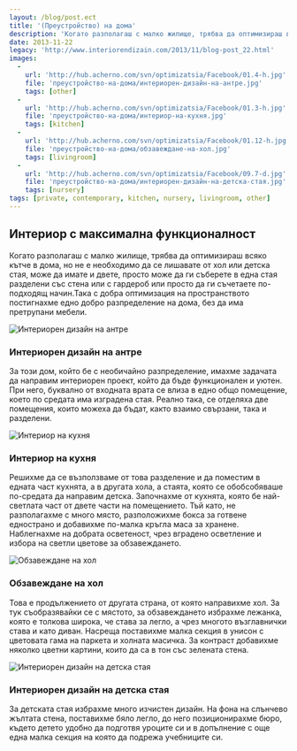 ```yaml
---
layout: /blog/post.ect
title: '(Преустройство) на дома'
description: 'Когато разполагаш с малко жилище, трябва да оптимизираш всяко кътче в дома, но не е необходимо да се лишавате от хол или детска стая, може да имате и двете. За този дом, който бе с необичайно разпределение, имахме задачата да направим интериорен проект, който да бъде функционален и уютен.'
date: 2013-11-22
legacy: 'http://www.interiorendizain.com/2013/11/blog-post_22.html'
images:
  -
    url: 'http://hub.acherno.com/svn/optimizatsia/Facebook/01.4-h.jpg'
    file: 'преустройство-на-дома/интериорен-дизайн-на-антре.jpg'
    tags: [other]
  -
    url: 'http://hub.acherno.com/svn/optimizatsia/Facebook/01.3-h.jpg'
    file: 'преустройство-на-дома/интериор-на-кухня.jpg'
    tags: [kitchen]
  -
    url: 'http://hub.acherno.com/svn/optimizatsia/Facebook/01.12-h.jpg'
    file: 'преустройство-на-дома/обзавеждане-на-хол.jpg'
    tags: [livingroom]
  -
    url: 'http://hub.acherno.com/svn/optimizatsia/Facebook/09.7-d.jpg'
    file: 'преустройство-на-дома/интериорен-дизайн-на-детска-стая.jpg'
    tags: [nursery]
tags: [private, contemporary, kitchen, nursery, livingroom, other]
---
```

## **Интериор** с максимална **функционалност**
Когато разполагаш с малко жилище, трябва да оптимизираш всяко кътче в дома, но не е необходимо да се лишавате от хол или детска стая, може да имате и двете, просто може да ги съберете в една стая разделени със стена или с гардероб или просто да ги съчетаете по-подходящ начин.Така с добра оптимизация на пространството постигнахме едно добро разпределение на дома, без да има претрупани мебели.

![Интериорен дизайн на антре](преустройство-на-дома/интериорен-дизайн-на-антре.jpg)
### Интериорен дизайн на **антре**

За този дом, който бе с необичайно разпределение, имахме задачата да направим интериорен проект, който да бъде функционален и уютен. При него, буквално от входната врата се влиза в едно общо помещение, което по средата има изградена стая. Реално така, се отделяха две помещения, които можеха да бъдат, както взаимо свързани, така и разделени.

![Интериор на кухня](преустройство-на-дома/интериор-на-кухня.jpg)
### Интериор на **кухня**

Решихме да се възползваме от това разделение и да поместим в едната част кухнята, а в другата хола, а стаята, която се обобсобяваше по-средата да направим детска. Започнахме от кухнята, която бе най-светлата част от двете части на помещението. Тъй като, не разполагахме с много място, разположихме бокса за готвене еднострано и добавихме по-малка кръгла маса за хранене. Наблегнахме на добрата осветеност, чрез вградено осветление и избора на светли цветове за обзавеждането.

![Обзавеждане на хол](преустройство-на-дома/обзавеждане-на-хол.jpg)
### Обзавеждане на **хол**

Това е продължението от другата страна, от която направихме хол. За тук съобразявайки се с мястото, за обзавеждането избрахме лежанка, която е толкова широка, че става за легло, а чрез многото възглавнички става и като диван. Насреща поставихме малка секция в унисон с цветовата гама на паркета и холната масичка. За контраст добавихме няколко цветни картини, които да са в тон със зелената стена.

![Интериорен дизайн на детска стая](преустройство-на-дома/интериорен-дизайн-на-детска-стая.jpg)
### Интериорен дизайн на **детска стая**

За детската стая избрахме много изчистен дизайн. На фона на слънчево жълтата стена, поставихме бяло легло, до него позиционирахме бюро, където детето удобно да подготвя уроците си и в допълнение с още една малка секция на която да подрежа учебниците си.